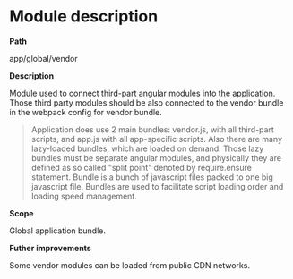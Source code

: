 Module description
==================

**Path**

app/global/vendor

**Description**

Module used to connect third-part angular modules into the application.
Those third party modules should be also connected to the vendor bundle in the webpack config for vendor bundle.

>Application does use 2 main bundles: vendor.js, with all third-part scripts, and app.js with all app-specific scripts.
Also there are many lazy-loaded bundles, which are loaded on demand.
Those lazy bundles must be separate angular modules, and physically they are defined as so called
"split point" denoted by require.ensure statement.
Bundle is a bunch of javascript files packed to one big javascript file. Bundles are used to facilitate script loading order and loading speed management.

**Scope**

Global application bundle.

**Futher improvements**

Some vendor modules can be loaded from public CDN networks.